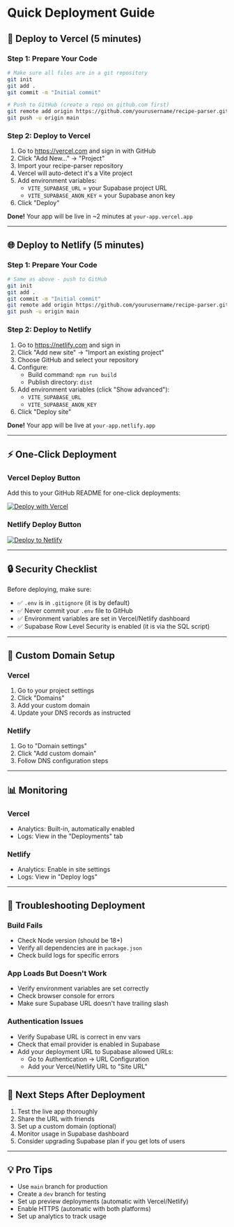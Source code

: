 # Quick Deployment Guide

## 🚀 Deploy to Vercel (5 minutes)

### Step 1: Prepare Your Code
```bash
# Make sure all files are in a git repository
git init
git add .
git commit -m "Initial commit"

# Push to GitHub (create a repo on github.com first)
git remote add origin https://github.com/yourusername/recipe-parser.git
git push -u origin main
```

### Step 2: Deploy to Vercel
1. Go to https://vercel.com and sign in with GitHub
2. Click "Add New..." → "Project"
3. Import your recipe-parser repository
4. Vercel will auto-detect it's a Vite project
5. Add environment variables:
   - `VITE_SUPABASE_URL` = your Supabase project URL
   - `VITE_SUPABASE_ANON_KEY` = your Supabase anon key
6. Click "Deploy"

**Done!** Your app will be live in ~2 minutes at `your-app.vercel.app`

---

## 🌐 Deploy to Netlify (5 minutes)

### Step 1: Prepare Your Code
```bash
# Same as above - push to GitHub
git init
git add .
git commit -m "Initial commit"
git remote add origin https://github.com/yourusername/recipe-parser.git
git push -u origin main
```

### Step 2: Deploy to Netlify
1. Go to https://netlify.com and sign in
2. Click "Add new site" → "Import an existing project"
3. Choose GitHub and select your repository
4. Configure:
   - Build command: `npm run build`
   - Publish directory: `dist`
5. Add environment variables (click "Show advanced"):
   - `VITE_SUPABASE_URL`
   - `VITE_SUPABASE_ANON_KEY`
6. Click "Deploy site"

**Done!** Your app will be live at `your-app.netlify.app`

---

## ⚡ One-Click Deployment

### Vercel Deploy Button
Add this to your GitHub README for one-click deployments:

[![Deploy with Vercel](https://vercel.com/button)](https://vercel.com/new/clone?repository-url=https://github.com/yourusername/recipe-parser)

### Netlify Deploy Button
[![Deploy to Netlify](https://www.netlify.com/img/deploy/button.svg)](https://app.netlify.com/start/deploy?repository=https://github.com/yourusername/recipe-parser)

---

## 🔒 Security Checklist

Before deploying, make sure:
- ✅ `.env` is in `.gitignore` (it is by default)
- ✅ Never commit your `.env` file to GitHub
- ✅ Environment variables are set in Vercel/Netlify dashboard
- ✅ Supabase Row Level Security is enabled (it is via the SQL script)

---

## 🔧 Custom Domain Setup

### Vercel
1. Go to your project settings
2. Click "Domains"
3. Add your custom domain
4. Update your DNS records as instructed

### Netlify
1. Go to "Domain settings"
2. Click "Add custom domain"
3. Follow DNS configuration steps

---

## 📊 Monitoring

### Vercel
- Analytics: Built-in, automatically enabled
- Logs: View in the "Deployments" tab

### Netlify
- Analytics: Enable in site settings
- Logs: View in "Deploy logs"

---

## 🐛 Troubleshooting Deployment

### Build Fails
- Check Node version (should be 18+)
- Verify all dependencies are in `package.json`
- Check build logs for specific errors

### App Loads But Doesn't Work
- Verify environment variables are set correctly
- Check browser console for errors
- Make sure Supabase URL doesn't have trailing slash

### Authentication Issues
- Verify Supabase URL is correct in env vars
- Check that email provider is enabled in Supabase
- Add your deployment URL to Supabase allowed URLs:
  - Go to Authentication → URL Configuration
  - Add your Vercel/Netlify URL to "Site URL"

---

## 🎯 Next Steps After Deployment

1. Test the live app thoroughly
2. Share the URL with friends
3. Set up a custom domain (optional)
4. Monitor usage in Supabase dashboard
5. Consider upgrading Supabase plan if you get lots of users

---

## 💡 Pro Tips

- Use `main` branch for production
- Create a `dev` branch for testing
- Set up preview deployments (automatic with Vercel/Netlify)
- Enable HTTPS (automatic with both platforms)
- Set up analytics to track usage

